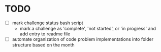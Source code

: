 # TODO

- [ ] mark challenge status bash script
	- mark a challenge as 'complete', 'not started', or 'in progress' and add entry to readme file
- [ ] automate organization of code problem implementations into folder structure based on the month
